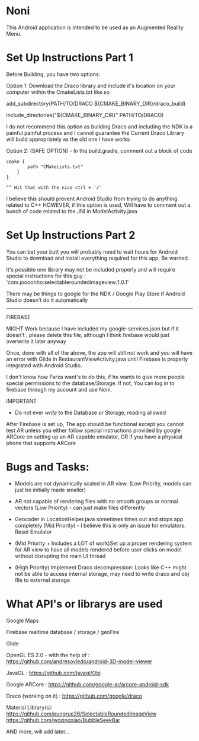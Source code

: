 # Noni
This Android application is intended to be used as an Augmented Reality Menu.
# Set Up Instructions Part 1
Before Building, you have two options:

Option 1: Download the Draco library and include it's location on your computer
within the CmakeLists.txt like so


add_subdirectory(PATH/TO/DRACO
                 ${CMAKE_BINARY_DIR}/draco_build)

include_directories("${CMAKE_BINARY_DIR}" PATH/TO/DRACO)

I do not recommend this option as building Draco and including the NDK is a painful
painful process and I cannot guarantee the Current Draco Library will build appropriately as the old one I have works

Option 2: (SAFE OPTION) - In the build.gradle, comment out a block of code

    cmake {
            path "CMakeLists.txt"
        }
    }

    ^^ Hit that with the nice ctrl + '/'

I believe this should prevent Android Studio from trying to do anything related to C++
HOWEVER, if this option is used, Will have to comment out a bunch of code related to the JNI in ModelActivity.java

# Set Up Instructions Part 2
You can bet your butt you will probably need to wait hours for Android Studio to download and install
everything required for this app. Be warned.

It's possible one library may not be included properly and will require special instructions for this guy : 'com.joooonho:selectableroundedimageview:1.0.1'

There may be things to google for the NDK / Google Play Store if Android Studio doesn't do it automatically

-------------------------------------

FIREBASE

MIGHT Work because I have included my  google-services.json but if it doesn't , please delete this file, although I think firebase would just overwrite it later anyway

Once, done with all of the above, the app will still not work and you will have an error with Glide in RestaurantViewActivity.java
until Firebase is properly integrated with Android Studio.

I don't know how Farza want's to do this, if he wants to give more people special permissions to the database/Storage.
If not, You can log in to firebase through my account and use Noni.

IMPORTANT
- Do not ever *write* to the Database or Storage, reading allowed

After Firebase is set up, The app should be functional except you cannot test AR
unless you either follow special instructions provided by google ARCore on setting up
an AR capable emulator, OR if you have a physical phone that supports ARCore

# Bugs and Tasks:
- Models are not dynamically scaled in AR view. (Low Priority, models can just be initially made smaller)

- AR not capable of rendering files with no smooth groups or normal vectors
(Low Priority) - can just make files differently

- Geocoder in LocationHelper.java sometimes times out and stops app completely
(Mid Priority) - I believe this is only an issue for emulators. Reset Emulator

- (Mid Priority + Includes a LOT of work)Set up a proper rendering system for AR view to have all models rendered
before user clicks on model without disrupting the main UI thread

- (High Priority) Implement Draco decompression:
Looks like C++ might not be able to access internal storage, may need to write draco and obj file to external storage


# What API's or librarys are used
Google Maps

Firebase realtime database / storage  / geoFire

Glide

OpenGL ES 2.0 - with the help of : https://github.com/andresoviedo/android-3D-model-viewer

JavaGL                           : https://github.com/javagl/Obj

Google ARCore                    : https://github.com/google-ar/arcore-android-sdk

Draco (working on it)            : https://github.com/google/draco

Material Library(s):
https://github.com/pungrue26/SelectableRoundedImageView
https://github.com/woxingxiao/BubbleSeekBar

AND more, will add later...